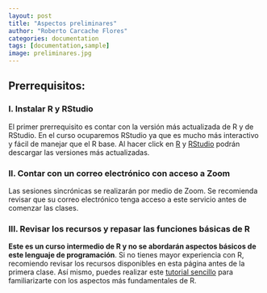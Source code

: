 ```yaml
---
layout: post
title: "Aspectos preliminares"
author: "Roberto Carcache Flores"
categories: documentation
tags: [documentation,sample]
image: preliminares.jpg
---
```


## Prerrequisitos:

### I. Instalar R y RStudio
El primer prerrequisito es contar con la versión más actualizada de R y de RStudio. En el curso ocuparemos RStudio ya que es mucho más interactivo y fácil de manejar que el R base. Al hacer click en [R](https://cran.r-project.org/doc/manuals/r-release/R-admin.html#Installing-R-under-Windows) y [RStudio](https://rstudio.com/products/rstudio/download/) podrán descargar las versiones más actualizadas. 

### II. Contar con un correo electrónico con acceso a Zoom
Las sesiones sincrónicas se realizarán por medio de Zoom. Se recomienda revisar que su correo electrónico tenga acceso a este servicio antes de comenzar las clases. 

### III. Revisar los recursos y repasar las funciones básicas de R
**Este es un curso intermedio de R y no se abordarán aspectos básicos de este lenguaje de programación**. Si no tienes mayor experiencia con R, recomiendo revisar los recursos disponibles en esta página antes de la primera clase. Así mismo, puedes realizar este [tutorial sencillo](https://rcarcacheflores.github.io/Research/post1/) para familiarizarte con los aspectos más fundamentales de R. 


